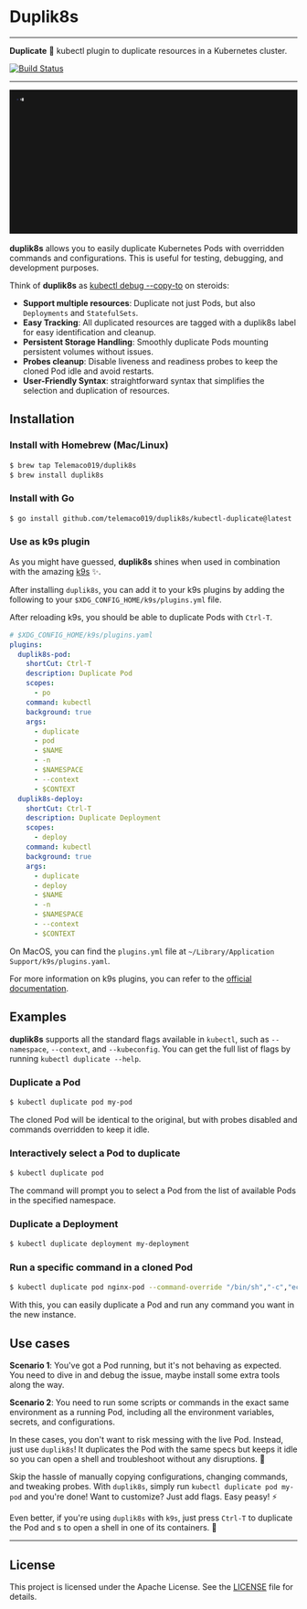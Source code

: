 # Duplik8s

---

**Duplicate** 🔁 kubectl plugin to duplicate resources in a Kubernetes cluster.

<p>
    <a href="https://github.com/Telemaco019/duplik8s/actions"><img src="https://github.com/Telemaco019/duplik8s/actions/workflows/ci.yaml/badge.svg" alt="Build Status"></a>
</p>

---

![](./docs/demo.gif)

**duplik8s** allows you to easily duplicate Kubernetes Pods with overridden commands and configurations. This is useful
for testing, debugging, and development purposes.

Think of **duplik8s** as
[kubectl debug --copy-to](https://kubernetes.io/docs/tasks/debug/debug-application/debug-running-pod/#copying-a-pod-while-changing-its-command)
on steroids:

* **Support multiple resources**: Duplicate not just Pods, but also `Deployments` and `StatefulSets`.
* **Easy Tracking**: All duplicated resources are tagged with a duplik8s label for easy identification and cleanup.
* **Persistent Storage Handling**: Smoothly duplicate Pods mounting persistent volumes without issues.
* **Probes cleanup**: Disable liveness and readiness probes to keep the cloned Pod idle and avoid restarts.
* **User-Friendly Syntax**: straightforward syntax that simplifies the selection and duplication of resources.

## Installation

### Install with Homebrew (Mac/Linux)

```sh
$ brew tap Telemaco019/duplik8s
$ brew install duplik8s
```

### Install with Go

```sh
$ go install github.com/telemaco019/duplik8s/kubectl-duplicate@latest
```

### Use as k9s plugin

As you might have guessed, **duplik8s** shines when used in combination with the
amazing [k9s](https://github.com/derailed/k9s) ✨.

After installing `duplik8s`, you can add it to your k9s plugins by adding the following to
your `$XDG_CONFIG_HOME/k9s/plugins.yml` file.

After reloading k9s, you should be able to duplicate Pods with `Ctrl-T`.

```yaml
# $XDG_CONFIG_HOME/k9s/plugins.yaml
plugins:
  duplik8s-pod:
    shortCut: Ctrl-T
    description: Duplicate Pod
    scopes:
      - po
    command: kubectl
    background: true
    args:
      - duplicate
      - pod
      - $NAME
      - -n
      - $NAMESPACE
      - --context
      - $CONTEXT
  duplik8s-deploy:
    shortCut: Ctrl-T
    description: Duplicate Deployment
    scopes:
      - deploy
    command: kubectl
    background: true
    args:
      - duplicate
      - deploy
      - $NAME
      - -n
      - $NAMESPACE
      - --context
      - $CONTEXT

```

On MacOS, you can find the `plugins.yml` file at `~/Library/Application Support/k9s/plugins.yaml`.

For more information on k9s plugins, you can refer to the [official documentation](https://k9scli.io/topics/plugins).

## Examples

**duplik8s** supports all the standard flags available in `kubectl`, such as `--namespace`, `--context`,
and `--kubeconfig`. You can get the full list of flags by running `kubectl duplicate --help`.

### Duplicate a Pod

```sh
$ kubectl duplicate pod my-pod
```

The cloned Pod will be identical to the original, but with probes disabled and commands overridden to keep it idle.

### Interactively select a Pod to duplicate

```sh
$ kubectl duplicate pod  
```

The command will prompt you to select a Pod from the list of available Pods in the specified namespace.

### Duplicate a Deployment

```sh
$ kubectl duplicate deployment my-deployment
```

### Run a specific command in a cloned Pod

```sh
$ kubectl duplicate pod nginx-pod --command-override "/bin/sh","-c","echo Hello, World"
```

With this, you can easily duplicate a Pod and run any command you want in the new instance.

## Use cases

**Scenario 1**: You've got a Pod running, but it's not behaving as expected.
You need to dive in and debug the issue, maybe install some extra tools along the way.

**Scenario 2**: You need to run some scripts or commands in the exact same environment as a running Pod,
including all the environment variables, secrets, and configurations.

In these cases, you don't want to risk messing with the live Pod.
Instead, just use `duplik8s`! It duplicates the Pod with the same specs but keeps it idle so you can open a shell
and troubleshoot without any disruptions. 🎉

Skip the hassle of manually copying configurations, changing commands, and tweaking probes.
With `duplik8s`, simply run `kubectl duplicate pod my-pod` and you're done! Want to customize? Just add flags. Easy
peasy! ⚡

Even better, if you're using `duplik8s` with `k9s`, just press `Ctrl-T` to duplicate the Pod and s to open a shell
in one of its containers. 🚀

--- 

## License

This project is licensed under the Apache License. See the [LICENSE](./LICENSE) file for details.


